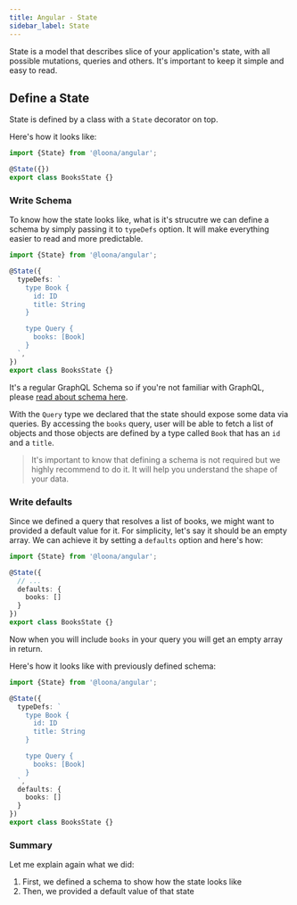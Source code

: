 ```yaml
---
title: Angular - State
sidebar_label: State
---
```


State is a model that describes slice of your application's state, with all possible mutations, queries and others. It's important to keep it simple and easy to read.

## Define a State

State is defined by a class with a `State` decorator on top.

Here's how it looks like:

```typescript
import {State} from '@loona/angular';

@State({})
export class BooksState {}
```

### Write Schema

To know how the state looks like, what is it's strucutre we can define a schema by simply passing it to `typeDefs` option. It will make everything easier to read and more predictable.

```typescript
import {State} from '@loona/angular';

@State({
  typeDefs: `
    type Book {
      id: ID
      title: String
    }

    type Query {
      books: [Book]
    }
  `,
})
export class BooksState {}
```

It's a regular GraphQL Schema so if you're not familiar with GraphQL, please [read about schema here](http://graphql.github.io/learn/schema/).

With the `Query` type we declared that the state should expose some data via queries. By accessing the `books` query, user will be able to fetch a list of objects and those objects are defined by a type called `Book` that has an `id` and a `title`.

> It's important to know that defining a schema is not required but we highly recommend to do it. It will help you understand the shape of your data.

### Write defaults

Since we defined a query that resolves a list of books, we might want to provided a default value for it. For simplicity, let's say it should be an empty array. We can achieve it by setting a `defaults` option and here's how:

```typescript
import {State} from '@loona/angular';

@State({
  // ...
  defaults: {
    books: []
  }
})
export class BooksState {}
```

Now when you will include `books` in your query you will get an empty array in return.

Here's how it looks like with previously defined schema:

```typescript
import {State} from '@loona/angular';

@State({
  typeDefs: `
    type Book {
      id: ID
      title: String
    }

    type Query {
      books: [Book]
    }
  `,
  defaults: {
    books: []
  }
})
export class BooksState {}
```

### Summary

Let me explain again what we did:

1. First, we defined a schema to show how the state looks like
2. Then, we provided a default value of that state
